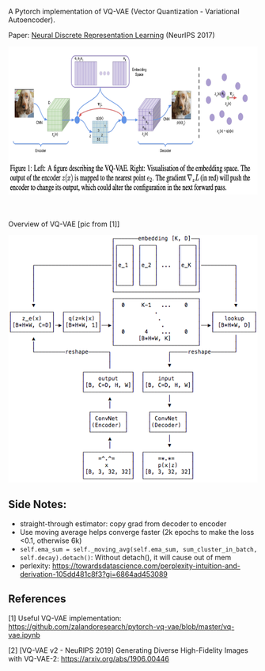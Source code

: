 A Pytorch implementation of VQ-VAE (Vector Quantization - Variational Autoencoder). 

Paper: [Neural Discrete Representation Learning](https://arxiv.org/abs/1711.00937) (NeurIPS 2017)



<img src="img/vq_vae.png" height="300">


<br><br>
Overview of VQ-VAE [pic from [1]]

<img src="img/vq-vae_details.png" height="500">

## Side Notes: 
- straight-through estimator: copy grad from decoder to encoder
- Use moving average helps converge faster (2k epochs to make the loss <0.1, otherwise 6k)
- `self.ema_sum = self._moving_avg(self.ema_sum, sum_cluster_in_batch, self.decay).detach()`: Without detach(), it will cause out of mem
- perlexity: https://towardsdatascience.com/perplexity-intuition-and-derivation-105dd481c8f3?gi=6864ad453089

## References

[1] Useful VQ-VAE implementation: https://github.com/zalandoresearch/pytorch-vq-vae/blob/master/vq-vae.ipynb

[2] [VQ-VAE v2 - NeuRIPS 2019] Generating Diverse High-Fidelity Images with VQ-VAE-2: https://arxiv.org/abs/1906.00446

